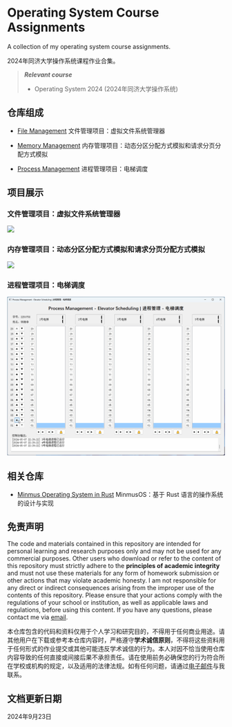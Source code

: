 # Operating System Course Assignments

A collection of my operating system course assignments.

2024年同济大学操作系统课程作业合集。

> ***Relevant course***
> * Operating System 2024 (2024年同济大学操作系统)

## 仓库组成

* [File Management](File_Management)
文件管理项目：虚拟文件系统管理器

* [Memory Management](Memory_Management)
内存管理项目：动态分区分配方式模拟和请求分页分配方式模拟

* [Process Management](Process_Management)
进程管理项目：电梯调度

## 项目展示

### 文件管理项目：虚拟文件系统管理器

![](File_Management/Demonstration.gif)

### 内存管理项目：动态分区分配方式模拟和请求分页分配方式模拟

![](Memory_Management/Demonstration.gif)

### 进程管理项目：电梯调度

![](Process_Management/Demonstration.gif)

## 相关仓库

* [Minmus Operating System in Rust](https://github.com/MinmusLin/Minmus_Operating_System_in_Rust)
MinmusOS：基于 Rust 语言的操作系统的设计与实现

## 免责声明

The code and materials contained in this repository are intended for personal learning and research purposes only and may not be used for any commercial purposes. Other users who download or refer to the content of this repository must strictly adhere to the **principles of academic integrity** and must not use these materials for any form of homework submission or other actions that may violate academic honesty. I am not responsible for any direct or indirect consequences arising from the improper use of the contents of this repository. Please ensure that your actions comply with the regulations of your school or institution, as well as applicable laws and regulations, before using this content. If you have any questions, please contact me via [email](mailto:minmuslin@outlook.com).

本仓库包含的代码和资料仅用于个人学习和研究目的，不得用于任何商业用途。请其他用户在下载或参考本仓库内容时，严格遵守**学术诚信原则**，不得将这些资料用于任何形式的作业提交或其他可能违反学术诚信的行为。本人对因不恰当使用仓库内容导致的任何直接或间接后果不承担责任。请在使用前务必确保您的行为符合所在学校或机构的规定，以及适用的法律法规。如有任何问题，请通过[电子邮件](mailto:minmuslin@outlook.com)与我联系。

## 文档更新日期

2024年9月23日
